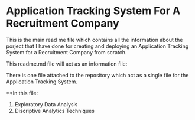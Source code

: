 # Application Tracking System For A Recruitment Company


This is the main read me file which contains all the information about the porject that I have done for creating and deploying an Application Tracking System for a Recruitment Company from scratch. 

This readme.md file will act as an information file:

There is one file attached to the repository which act as a single file for the Application Tracking System. 

**In this file:

1. Exploratory Data Analysis 
2. Discriptive Analytics Techniques 

